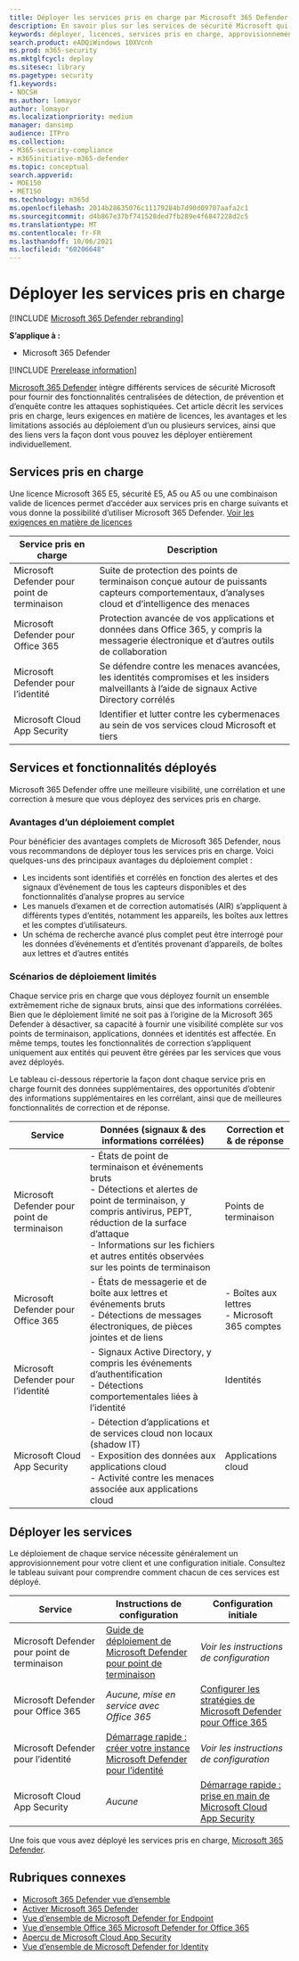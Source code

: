```yaml
---
title: Déployer les services pris en charge par Microsoft 365 Defender
description: En savoir plus sur les services de sécurité Microsoft qui peuvent être intégrés par Microsoft 365 Defender, leurs exigences en matière de licences et les procédures de déploiement
keywords: déployer, licences, services pris en charge, approvisionnement, Microsoft 365 Defender de configuration, M365, éligibilité aux licences, Microsoft Defender pour point de terminaison, Microsoft Defender pour Office 365, Microsoft Defender pour l’identité, Microsoft Cloud App Security, MCAS, E5, A5, EMS
search.product: eADQiWindows 10XVcnh
ms.prod: m365-security
ms.mktglfcycl: deploy
ms.sitesec: library
ms.pagetype: security
f1.keywords:
- NOCSH
ms.author: lomayor
author: lomayor
ms.localizationpriority: medium
manager: dansimp
audience: ITPro
ms.collection:
- M365-security-compliance
- m365initiative-m365-defender
ms.topic: conceptual
search.appverid:
- MOE150
- MET150
ms.technology: m365d
ms.openlocfilehash: 2014b28635076c11179284b7d90d09707aafa2c1
ms.sourcegitcommit: d4b867e37bf741528ded7fb289e4f6847228d2c5
ms.translationtype: MT
ms.contentlocale: fr-FR
ms.lasthandoff: 10/06/2021
ms.locfileid: "60206648"
---
```

# <a name="deploy-supported-services"></a>Déployer les services pris en charge

[!INCLUDE [Microsoft 365 Defender rebranding](../includes/microsoft-defender.md)]


**S’applique à :**
- Microsoft 365 Defender

[!INCLUDE [Prerelease information](../includes/prerelease.md)]

[Microsoft 365 Defender](microsoft-365-defender.md) intègre différents services de sécurité Microsoft pour fournir des fonctionnalités centralisées de détection, de prévention et d’enquête contre les attaques sophistiquées. Cet article décrit les services pris en charge, leurs exigences en matière de licences, les avantages et les limitations associés au déploiement d’un ou plusieurs services, ainsi que des liens vers la façon dont vous pouvez les déployer entièrement individuellement.

## <a name="supported-services"></a>Services pris en charge
Une licence Microsoft 365 E5, sécurité E5, A5 ou A5 ou une combinaison valide de licences permet d’accéder aux services pris en charge suivants et vous donne la possibilité d’utiliser Microsoft 365 Defender. [Voir les exigences en matière de licences](prerequisites.md#licensing-requirements)

| Service pris en charge | Description |
| ------ | ------ |
| Microsoft Defender pour point de terminaison | Suite de protection des points de terminaison conçue autour de puissants capteurs comportementaux, d’analyses cloud et d’intelligence des menaces |
|Microsoft Defender pour Office 365 | Protection avancée de vos applications et données dans Office 365, y compris la messagerie électronique et d’autres outils de collaboration |
| Microsoft Defender pour l’identité | Se défendre contre les menaces avancées, les identités compromises et les insiders malveillants à l’aide de signaux Active Directory corrélés |
| Microsoft Cloud App Security | Identifier et lutter contre les cybermenaces au sein de vos services cloud Microsoft et tiers |

## <a name="deployed-services-and-functionality"></a>Services et fonctionnalités déployés
Microsoft 365 Defender offre une meilleure visibilité, une corrélation et une correction à mesure que vous déployez des services pris en charge.

### <a name="benefits-of-full-deployment"></a>Avantages d’un déploiement complet
Pour bénéficier des avantages complets de Microsoft 365 Defender, nous vous recommandons de déployer tous les services pris en charge. Voici quelques-uns des principaux avantages du déploiement complet :
- Les incidents sont identifiés et corrélés en fonction des alertes et des signaux d’événement de tous les capteurs disponibles et des fonctionnalités d’analyse propres au service
- Les manuels d’examen et de correction automatisés (AIR) s’appliquent à différents types d’entités, notamment les appareils, les boîtes aux lettres et les comptes d’utilisateurs.
- Un schéma de recherche avancé plus complet peut être interrogé pour les données d’événements et d’entités provenant d’appareils, de boîtes aux lettres et d’autres entités

### <a name="limited-deployment-scenarios"></a>Scénarios de déploiement limités
Chaque service pris en charge que vous déployez fournit un ensemble extrêmement riche de signaux bruts, ainsi que des informations corrélées. Bien que le déploiement limité ne soit pas à l’origine de la Microsoft 365 Defender à désactiver, sa capacité à fournir une visibilité complète sur vos points de terminaison, applications, données et identités est affectée. En même temps, toutes les fonctionnalités de correction s’appliquent uniquement aux entités qui peuvent être gérées par les services que vous avez déployés.

Le tableau ci-dessous répertorie la façon dont chaque service pris en charge fournit des données supplémentaires, des opportunités d’obtenir des informations supplémentaires en les corrélant, ainsi que de meilleures fonctionnalités de correction et de réponse.

| Service | Données (signaux & des informations corrélées) | Correction et & de réponse |
| ------ | ------ | ------ |
| Microsoft Defender pour point de terminaison | - États de point de terminaison et événements bruts<br />- Détections et alertes de point de terminaison, y compris antivirus, PEPT, réduction de la surface d’attaque<br />- Informations sur les fichiers et autres entités observées sur les points de terminaison | Points de terminaison |
|Microsoft Defender pour Office 365 | - États de messagerie et de boîte aux lettres et événements bruts<br />- Détections de messages électroniques, de pièces jointes et de liens | - Boîtes aux lettres<br />- Microsoft 365 comptes |
| Microsoft Defender pour l’identité | - Signaux Active Directory, y compris les événements d’authentification<br />- Détections comportementales liées à l’identité | Identités |
| Microsoft Cloud App Security | - Détection d’applications et de services cloud non locaux (shadow IT)<br />- Exposition des données aux applications cloud<br />- Activité contre les menaces associée aux applications cloud | Applications cloud |

## <a name="deploy-the-services"></a>Déployer les services
Le déploiement de chaque service nécessite généralement un approvisionnement pour votre client et une configuration initiale. Consultez le tableau suivant pour comprendre comment chacun de ces services est déployé.

| Service | Instructions de configuration | Configuration initiale |
| ------ | ------ | ------ |
| Microsoft Defender pour point de terminaison | [Guide de déploiement de Microsoft Defender pour point de terminaison](../defender-endpoint/deployment-phases.md) | *Voir les instructions de configuration* |
|Microsoft Defender pour Office 365 | *Aucune, mise en service avec Office 365* | [Configurer les stratégies de Microsoft Defender pour Office 365](/microsoft-365/security/office-365-security/defender-for-office-365#configure-atp-policies) |
| Microsoft Defender pour l’identité | [Démarrage rapide : créer votre instance Microsoft Defender pour l’identité](/azure-advanced-threat-protection/install-atp-step1) | *Voir les instructions de configuration* |
| Microsoft Cloud App Security | *Aucune* | [Démarrage rapide : prise en main de Microsoft Cloud App Security](/cloud-app-security/getting-started-with-cloud-app-security) |

Une fois que vous avez déployé les services pris en charge, [Microsoft 365 Defender](m365d-enable.md).

## <a name="related-topics"></a>Rubriques connexes

- [Microsoft 365 Defender vue d’ensemble](microsoft-365-defender.md)
- [Activer Microsoft 365 Defender](m365d-enable.md)
- [Vue d’ensemble de Microsoft Defender for Endpoint](../defender-endpoint/microsoft-defender-endpoint.md)
- [Vue d’ensemble Office 365 Microsoft Defender for Office 365](../office-365-security/defender-for-office-365.md)
- [Aperçu de Microsoft Cloud App Security ](/cloud-app-security/what-is-cloud-app-security)
- [Vue d’ensemble de Microsoft Defender for Identity](/azure-advanced-threat-protection/what-is-atp)
